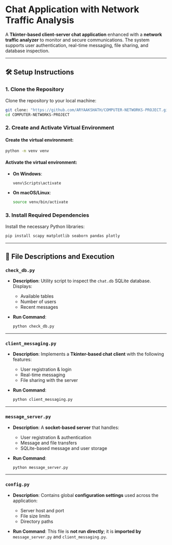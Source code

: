 
# Chat Application with Network Traffic Analysis

A **Tkinter-based client-server chat application** enhanced with a **network traffic analyzer** to monitor and secure communications. The system supports user authentication, real-time messaging, file sharing, and database inspection.

---

## 🛠️ Setup Instructions

### 1. Clone the Repository

Clone the repository to your local machine:

```bash
git clone: "https://github.com/ARYAAKSHATH/COMPUTER-NETWORKS-PROJECT.git"
cd COMPUTER-NETWORKS-PROJECT

````

### 2. Create and Activate Virtual Environment

#### Create the virtual environment:

```bash
python -m venv venv
```

#### Activate the virtual environment:

* **On Windows**:

  ```bash
  venv\Scripts\activate
  ```

* **On macOS/Linux**:

  ```bash
  source venv/bin/activate
  ```

### 3. Install Required Dependencies

Install the necessary Python libraries:

```bash
pip install scapy matplotlib seaborn pandas plotly
```

---

## 📁 File Descriptions and Execution

### `check_db.py`

* **Description**: Utility script to inspect the `chat.db` SQLite database. Displays:

  * Available tables
  * Number of users
  * Recent messages

* **Run Command**:

  ```bash
  python check_db.py
  ```

---

### `client_messaging.py`

* **Description**: Implements a **Tkinter-based chat client** with the following features:

  * User registration & login
  * Real-time messaging
  * File sharing with the server

* **Run Command**:

  ```bash
  python client_messaging.py
  ```

---

### `message_server.py`

* **Description**: A **socket-based server** that handles:

  * User registration & authentication
  * Message and file transfers
  * SQLite-based message and user storage

* **Run Command**:

  ```bash
  python message_server.py
  ```

---

### `config.py`

* **Description**: Contains global **configuration settings** used across the application:

  * Server host and port
  * File size limits
  * Directory paths

* **Run Command**: This file is **not run directly**; it is **imported by** `message_server.py` and `client_messaging.py`.


